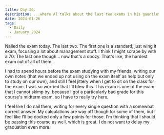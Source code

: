 ```yaml
---
title: Day 26.
description: ...where Al talks about the last two exams in his gauntlet.
date: 2024-01-26
tags: 
  - Daily
  - January 2024
---
```


Nailed the exam today. The last two. The first one is a standard, just wing it exam, focusing a lot about management stuff. I think I might scrape by with a 70. The last one though... now that's a doozy. That's like, the hardest exam out of all of them.

I had to spend hours before the exam studying with my friends, writing our own notes (that we ended up not using on the exam itself as help but only to study on our own), and still I feel jittery when I get to sit on the class for the exam. I was so worried that I'll blew this. This exam is one of the exam that I cannot skimp by, because I got a particularly bad grade for this course's midterm exam, so I have to really try here.

I feel like I do nail them, writing for every single question with a somewhat correct answer. My calculations are way off though for some of them, but I feel like I'll be docked only a few points for those. I'm thinking that I should be passing this course as well, which is great. I do not want to delay my graduation even more.